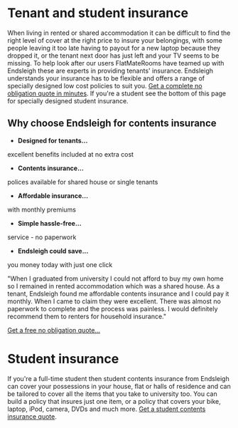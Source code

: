 Tenant and student insurance
============================
When living in rented or shared accommodation it can be difficult to find the
right level of cover at the right price to insure your belongings, with some
people leaving it too late having to payout for a new laptop because they
dropped it, or the tenant next door has just left and your TV seems to be
missing. To help look after our users FlatMateRooms have teamed up with
Endsleigh these are experts in providing tenants' insurance. Endsleigh
understands your insurance has to be flexible and offers a range of specially
designed low cost policies to suit you. [Get a complete no obligation quote in
minutes](http://bit.ly/5EJndv). If you're a student see the bottom of this page
for specially designed student insurance.


Why choose Endsleigh for contents insurance
-------------------------------------------


* **Designed for tenants...**  

 excellent benefits included at no extra cost
* **Contents insurance...**  

 polices available for shared house or single tenants
* **Affordable insurance...**  

 with monthly premiums
* **Simple hassle-free...**  

 service - no paperwork
* **Endsleigh could save...**  

 you money today with just one click


"When I graduated from university I could not afford to buy my own home so I
remained in rented accommodation which was a shared house. As a tenant,
Endsleigh found me affordable contents insurance and I could pay it monthly.
When I came to claim they were excellent. There was almost no paperwork to
complete and the process was painless. I would definitely recommend them to
renters for household insurance."


[Get a free no obligation quote...](http://bit.ly/5EJndv)


Student insurance
=================


If you're a full-time student then student contents insurance from Endsleigh can
cover your possessions in your house, flat or halls of residence and can be
tailored to cover all the items that you take to university too. You can build a
policy that insures just one item, or a policy that covers your bike, laptop,
iPod, camera, DVDs and much more. [Get a student contents insurance
quote](http://bit.ly/50fMnn).



